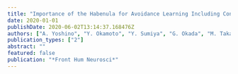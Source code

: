```yaml
---
title: "Importance of the Habenula for Avoidance Learning Including Contextual Cues in the Human Brain: A Preliminary fMRI Study"
date: 2020-01-01
publishDate: 2020-06-02T13:14:37.168476Z
authors: ["A. Yoshino", "Y. Okamoto", "Y. Sumiya", "G. Okada", "M. Takamura", "N. Ichikawa", "T. Nakano", "C. Shibasaki", "H. Aizawa", "Y. Yamawaki", "K. Kawakami", "S. Yokoyama", "J. Yoshimoto", "S. Yamawaki"]
publication_types: ["2"]
abstract: ""
featured: false
publication: "*Front Hum Neurosci*"
---
```


